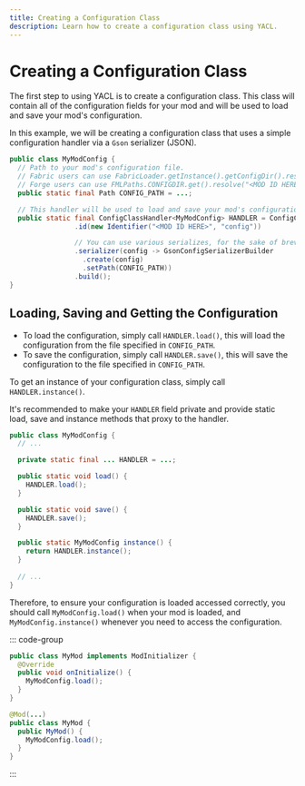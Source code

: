 ```yaml
---
title: Creating a Configuration Class
description: Learn how to create a configuration class using YACL.
---
```


# Creating a Configuration Class

The first step to using YACL is to create a configuration class. This class will contain all of the configuration fields for your mod and will be used to load and save your mod's configuration.

In this example, we will be creating a configuration class that uses a simple configuration handler via a `Gson` serializer (JSON).

```java
public class MyModConfig {
  // Path to your mod's configuration file.
  // Fabric users can use FabricLoader.getInstance().getConfigDir().resolve("<MOD ID HERE>.json")
  // Forge users can use FMLPaths.CONFIGDIR.get().resolve("<MOD ID HERE>.json")
  public static final Path CONFIG_PATH = ...;

  // This handler will be used to load and save your mod's configuration.
  public static final ConfigClassHandler<MyModConfig> HANDLER = ConfigClassHandler.createBuilder(MyModConfig.class)
                .id(new Identifier("<MOD ID HERE>", "config"))

                // You can use various serializes, for the sake of brevity we will use GSON (JSON).
                .serializer(config -> GsonConfigSerializerBuilder
                  .create(config)
                  .setPath(CONFIG_PATH))
                .build();
}
```

## Loading, Saving and Getting the Configuration

- To load the configuration, simply call `HANDLER.load()`, this will load the configuration from the file specified in `CONFIG_PATH`.
- To save the configuration, simply call `HANDLER.save()`, this will save the configuration to the file specified in `CONFIG_PATH`.

To get an instance of your configuration class, simply call `HANDLER.instance()`.

It's recommended to make your `HANDLER` field private and provide static load, save and instance methods that proxy to the handler.

```java
public class MyModConfig {
  // ...

  private static final ... HANDLER = ...;

  public static void load() {
    HANDLER.load();
  }

  public static void save() {
    HANDLER.save();
  }

  public static MyModConfig instance() {
    return HANDLER.instance();
  }
  
  // ...
}
```

Therefore, to ensure your configuration is loaded accessed correctly, you should call `MyModConfig.load()` when your mod is loaded, and `MyModConfig.instance()` whenever you need to access the configuration.

::: code-group

```java [Fabric]
public class MyMod implements ModInitializer {
  @Override
  public void onInitialize() {
    MyModConfig.load();
  }
}
```

```java [NeoForge]
@Mod(...)
public class MyMod {
  public MyMod() {
    MyModConfig.load();
  }
}
```

:::

